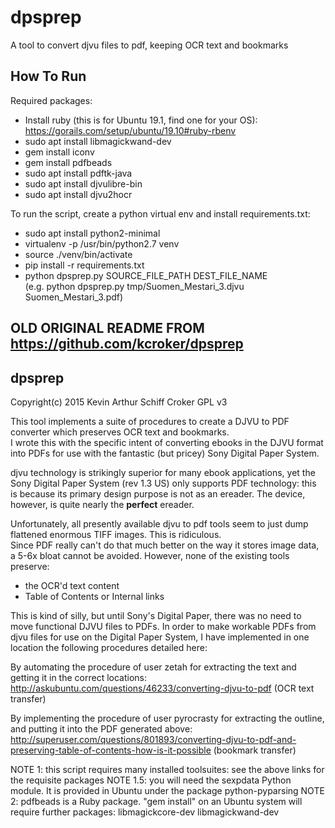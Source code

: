 # dpsprep

A tool to convert djvu files to pdf, keeping OCR text and bookmarks

## How To Run

Required packages:

+ Install ruby (this is for Ubuntu 19.1, find one for your OS): https://gorails.com/setup/ubuntu/19.10#ruby-rbenv
+ sudo apt install libmagickwand-dev
+ gem install iconv
+ gem install pdfbeads
+ sudo apt install pdftk-java
+ sudo apt install djvulibre-bin
+ sudo apt install djvu2hocr

To run the script, create a python virtual env and install requirements.txt:

+ sudo apt install python2-minimal
+ virtualenv -p /usr/bin/python2.7 venv
+ source ./venv/bin/activate
+ pip install -r requirements.txt
+ python dpsprep.py SOURCE_FILE_PATH DEST_FILE_NAME  
(e.g. python dpsprep.py tmp/Suomen_Mestari_3.djvu Suomen_Mestari_3.pdf) 

## OLD ORIGINAL README FROM https://github.com/kcroker/dpsprep

dpsprep
----------------------------------------------------------

Copyright(c) 2015 Kevin Arthur Schiff Croker
GPL v3

This tool implements a suite of procedures to create a DJVU to PDF converter which preserves OCR text and bookmarks.  
I wrote this with the specific intent of converting ebooks in the DJVU format into PDFs for use with the fantastic (but pricey) 
Sony Digital Paper System.

djvu technology is strikingly superior for many ebook applications, yet the Sony Digital Paper System (rev 1.3 US)
only supports PDF technology: this is because its primary design purpose is not as an ereader.  The device, however, 
is quite nearly the **perfect** ereader.

Unfortunately, all presently available djvu to pdf tools seem to just dump flattened enormous TIFF images.  This is ridiculous.  
Since PDF really can't do that much better on the way it stores image data, a 5-6x bloat cannot be avoided.  However, none of the 
existing tools preserve:

* the OCR'd text content
* Table of Contents or Internal links

This is kind of silly, but until Sony's Digital Paper, there was no need to move functional DJVU files to PDFs. 
In order to make workable PDFs from djvu files for use on the Digital Paper System, I have implemented in one location the following 
procedures detailed here:

By automating the procedure of user zetah for extracting the text and getting it in the correct locations:
http://askubuntu.com/questions/46233/converting-djvu-to-pdf (OCR text transfer)

By implementing the procedure of user pyrocrasty for extracting the outline, and putting it into the PDF generated above:
http://superuser.com/questions/801893/converting-djvu-to-pdf-and-preserving-table-of-contents-how-is-it-possible (bookmark transfer)

NOTE 1: this script requires many installed toolsuites: see the above links for the requisite packages
NOTE 1.5: you will need the sexpdata Python module.  It is provided in Ubuntu under the package python-pyparsing
NOTE 2: pdfbeads is a Ruby package.  "gem install" on an Ubuntu system will require further packages: libmagickcore-dev libmagickwand-dev
